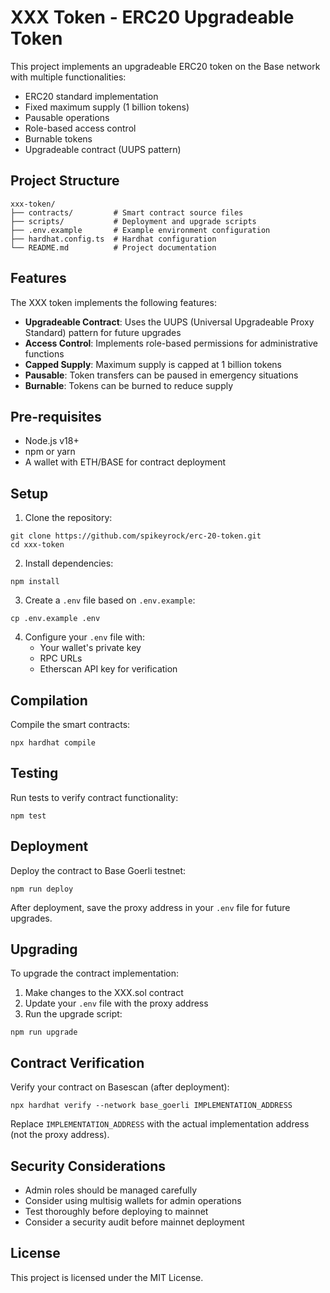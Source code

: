 # XXX Token - ERC20 Upgradeable Token

This project implements an upgradeable ERC20 token on the Base network with multiple functionalities:

- ERC20 standard implementation
- Fixed maximum supply (1 billion tokens)
- Pausable operations
- Role-based access control 
- Burnable tokens
- Upgradeable contract (UUPS pattern)

## Project Structure

```
xxx-token/
├── contracts/         # Smart contract source files
├── scripts/           # Deployment and upgrade scripts
├── .env.example       # Example environment configuration
├── hardhat.config.ts  # Hardhat configuration
└── README.md          # Project documentation
```

## Features

The XXX token implements the following features:

- **Upgradeable Contract**: Uses the UUPS (Universal Upgradeable Proxy Standard) pattern for future upgrades
- **Access Control**: Implements role-based permissions for administrative functions
- **Capped Supply**: Maximum supply is capped at 1 billion tokens
- **Pausable**: Token transfers can be paused in emergency situations
- **Burnable**: Tokens can be burned to reduce supply

## Pre-requisites

- Node.js v18+
- npm or yarn
- A wallet with ETH/BASE for contract deployment

## Setup

1. Clone the repository:
```shell
git clone https://github.com/spikeyrock/erc-20-token.git
cd xxx-token
```

2. Install dependencies:
```shell
npm install
```

3. Create a `.env` file based on `.env.example`:
```shell
cp .env.example .env
```

4. Configure your `.env` file with:
   - Your wallet's private key
   - RPC URLs
   - Etherscan API key for verification

## Compilation

Compile the smart contracts:

```shell
npx hardhat compile
```

## Testing

Run tests to verify contract functionality:

```shell
npm test
```

## Deployment

Deploy the contract to Base Goerli testnet:

```shell
npm run deploy
```

After deployment, save the proxy address in your `.env` file for future upgrades.

## Upgrading

To upgrade the contract implementation:

1. Make changes to the XXX.sol contract
2. Update your `.env` file with the proxy address
3. Run the upgrade script:

```shell
npm run upgrade
```

## Contract Verification

Verify your contract on Basescan (after deployment):

```shell
npx hardhat verify --network base_goerli IMPLEMENTATION_ADDRESS
```

Replace `IMPLEMENTATION_ADDRESS` with the actual implementation address (not the proxy address).

## Security Considerations

- Admin roles should be managed carefully
- Consider using multisig wallets for admin operations
- Test thoroughly before deploying to mainnet
- Consider a security audit before mainnet deployment

## License

This project is licensed under the MIT License.
